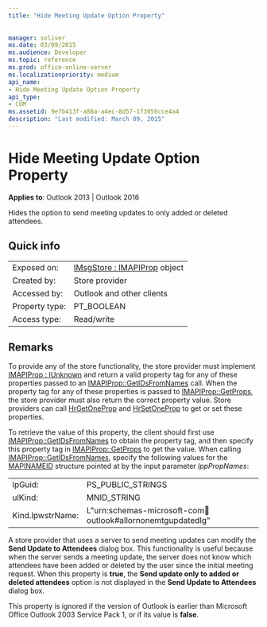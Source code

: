 ```yaml
---
title: "Hide Meeting Update Option Property"
 
 
manager: soliver
ms.date: 03/09/2015
ms.audience: Developer
ms.topic: reference
ms.prod: office-online-server
ms.localizationpriority: medium
api_name:
- Hide Meeting Update Option Property
api_type:
- COM
ms.assetid: 9e7b413f-a88a-a4ec-8d57-1f3058cce4a4
description: "Last modified: March 09, 2015"
---
```


# Hide Meeting Update Option Property

  
  
**Applies to**: Outlook 2013 | Outlook 2016 
  
Hides the option to send meeting updates to only added or deleted attendees.
  
## Quick info

|||
|:-----|:-----|
|Exposed on:  <br/> |[IMsgStore : IMAPIProp](imsgstoreimapiprop.md) object  <br/> |
|Created by:  <br/> |Store provider  <br/> |
|Accessed by:  <br/> |Outlook and other clients  <br/> |
|Property type:  <br/> |PT_BOOLEAN  <br/> |
|Access type:  <br/> |Read/write  <br/> |
   
## Remarks

To provide any of the store functionality, the store provider must implement [IMAPIProp : IUnknown](imapipropiunknown.md) and return a valid property tag for any of these properties passed to an [IMAPIProp::GetIDsFromNames](imapiprop-getidsfromnames.md) call. When the property tag for any of these properties is passed to [IMAPIProp::GetProps](imapiprop-getprops.md), the store provider must also return the correct property value. Store providers can call [HrGetOneProp](hrgetoneprop.md) and [HrSetOneProp](hrsetoneprop.md) to get or set these properties. 
  
To retrieve the value of this property, the client should first use [IMAPIProp::GetIDsFromNames](imapiprop-getidsfromnames.md) to obtain the property tag, and then specify this property tag in [IMAPIProp::GetProps](imapiprop-getprops.md) to get the value. When calling [IMAPIProp::GetIDsFromNames](imapiprop-getidsfromnames.md), specify the following values for the [MAPINAMEID](mapinameid.md) structure pointed at by the input parameter  _lppPropNames_:
  
|||
|:-----|:-----|
|lpGuid:  <br/> |PS_PUBLIC_STRINGS  <br/> |
|ulKind:  <br/> |MNID_STRING  <br/> |
|Kind.lpwstrName:  <br/> |L"urn:schemas-microsoft-com:office:outlook#allornonemtgupdatedlg"  <br/> |
   
A store provider that uses a server to send meeting updates can modify the **Send Update to Attendees** dialog box. This functionality is useful because when the server sends a meeting update, the server does not know which attendees have been added or deleted by the user since the initial meeting request. When this property is **true**, the **Send update only to added or deleted attendees** option is not displayed in the **Send Update to Attendees** dialog box. 
  
This property is ignored if the version of Outlook is earlier than Microsoft Office Outlook 2003 Service Pack 1, or if its value is **false**.
  

